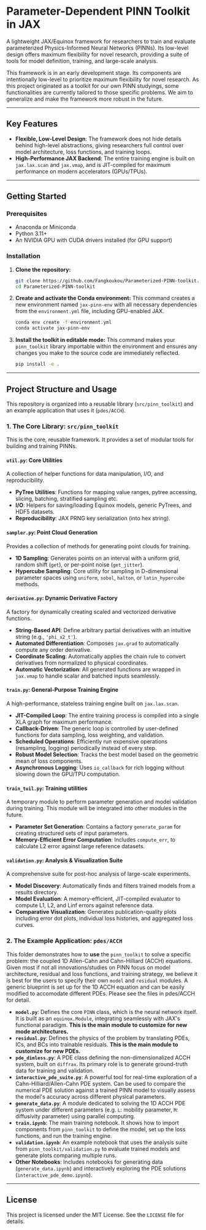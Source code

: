 # Parameter-Dependent PINN Toolkit in JAX

A lightweight JAX/Equinox framework for researchers to train and evaluate parameterized Physics-Informed Neural Networks (PINNs). Its low-level design offers maximum flexibility for novel research, providing a suite of tools for model definition, training, and large-scale analysis.

This framework is in an early development stage. Its components are intentionally low-level to prioritize maximum flexibility for novel research. As this project originated as a toolkit for our own PINN studyings, some functionalities are currently tailored to those specific problems. We aim to generalize and make the framework more robust in the future.

---

## Key Features

- **Flexible, Low-Level Design**: The framework does not hide details behind high-level abstractions, giving researchers full control over model architecture, loss functions, and training loops.
- **High-Performance JAX Backend**: The entire training engine is built on `jax.lax.scan` and `jax.vmap`, and is JIT-compiled for maximum performance on modern accelerators (GPUs/TPUs).

---

## Getting Started

### Prerequisites
- Anaconda or Miniconda
- Python 3.11+
- An NVIDIA GPU with CUDA drivers installed (for GPU support)

### Installation

1.  **Clone the repository:**
    ```bash
    git clone https://github.com/Fangkoukou/Parameterized-PINN-toolkit.git
    cd Parameterized-PINN-toolkit
    ```

2.  **Create and activate the Conda environment:**
    This command creates a new environment named `jax-pinn-env` with all necessary dependencies from the `environment.yml` file, including GPU-enabled JAX.
    ```bash
    conda env create -f environment.yml
    conda activate jax-pinn-env
    ```

3.  **Install the toolkit in editable mode:**
    This command makes your `pinn_toolkit` library importable within the environment and ensures any changes you make to the source code are immediately reflected.
    ```bash
    pip install -e .
    ```

---

## Project Structure and Usage

This repository is organized into a reusable library (`src/pinn_toolkit`) and an example application that uses it (`pdes/ACCH`).

### 1. The Core Library: `src/pinn_toolkit`

This is the core, reusable framework. It provides a set of modular tools for building and training PINNs.

#### `util.py`: Core Utilities
A collection of helper functions for data manipulation, I/O, and reproducibility.
- **PyTree Utilities**: Functions for mapping value ranges, pytree accessing, slicing, batching, stratified sampling etc.
- **I/O**: Helpers for saving/loading Equinox models, generic PyTrees, and HDF5 datasets.
- **Reproducibility**: JAX PRNG key serialization (into hex string).

#### `sampler.py`: Point Cloud Generation
Provides a collection of methods for generating point clouds for training.
- **1D Sampling**: Generates points on an interval with a uniform grid, random shift (`get`), or per-point noise (`get_jitter`).
- **Hypercube Sampling**: Core utility for sampling in D-dimensional parameter spaces using `uniform`, `sobol`, `halton`, or `latin_hypercube` methods.

#### `derivative.py`: Dynamic Derivative Factory
A factory for dynamically creating scaled and vectorized derivative functions.
- **String-Based API**: Define arbitrary partial derivatives with an intuitive string (e.g., `'phi_x2_t'`).
- **Automated Differentiation**: Composes `jax.grad` to automatically compute any order derivative.
- **Coordinate Scaling**: Automatically applies the chain rule to convert derivatives from normalized to physical coordinates.
- **Automatic Vectorization**: All generated functions are wrapped in `jax.vmap` to handle scalar and batched inputs seamlessly.

#### `train.py`: General-Purpose Training Engine
A high-performance, stateless training engine built on `jax.lax.scan`.
- **JIT-Compiled Loop**: The entire training process is compiled into a single XLA graph for maximum performance.
- **Callback-Driven**: The generic loop is controlled by user-defined functions for data sampling, loss weighting, and validation.
- **Scheduled Operations**: Efficiently run expensive operations (resampling, logging) periodically instead of every step.
- **Robust Model Selection**: Tracks the best model based on the geometric mean of loss components.
- **Asynchronous Logging**: Uses `io_callback` for rich logging without slowing down the GPU/TPU computation.

#### `train_tuil.py`: Training utilities
A temporary module to perform parameter generation and model validation during training. This module will be integrated into other modules in the future.
- **Parameter Set Generation**: Contains a factory `generate_param` for creating structured sets of input parameters.
- **Memory-Efficient Error Computation**: Includes `compute_err`, to calculate L2 error against large reference datasets.

#### `validation.py`: Analysis & Visualization Suite
A comprehensive suite for post-hoc analysis of large-scale experiments.
- **Model Discovery**: Automatically finds and filters trained models from a results directory.
- **Model Evaluation**: A memory-efficient, JIT-compiled evaluator to compute L1, L2, and Linf errors against reference data.
- **Comparative Visualization**: Generates publication-quality plots including error dot plots, individual loss histories, and aggregated loss curves.

### 2. The Example Application: `pdes/ACCH`

This folder demonstrates how to **use** the `pinn_toolkit` to solve a specific problem: the coupled 1D Allen-Cahn and Cahn-Hilliard (ACCH) equations. Given most if not all innovations/studies on PINN focus on model architecture, residual and loss functions, and training strategy, we believe it is best for the users to specify their own ``model`` and ``residual`` modules. A generic blueprint is set up for the 1D ACCH equation and can be easily modified to accomodate different PDEs. Please see the files in pdes/ACCH for detail.

-   **`model.py`**: Defines the core `PINN` class, which is the neural network itself. It is built as an `equinox.Module`, integrating seamlessly with JAX's functional paradigm. **This is the main module to customize for new mode architectures.**
-   **`residual.py`**: Defines the physics of the problem by translating PDEs, ICs, and BCs into trainable residuals. **This is the main module to customize for new PDEs.**
-   **`pde_dimless.py`**: A PDE class defining the non-dimensionalized ACCH system, built on `diffrax`. Its primary role is to generate ground-truth data for training and validation.
-   **`interactive_pde_suite.py`**: A powerful tool for real-time exploration of a Cahn-Hilliard/Allen-Cahn PDE system. Can be used to compare the numerical PDE solution against a trained PINN model to visually assess the model's accuracy across different physical parameters.
-   **`generate_data.py`**: A module dedicated to solving the 1D ACCH PDE system under different parameters (e.g. `L`: mobility parameter, `M`: diffusivity parameter) using parallel computing.
-   **`train.ipynb`**: The main training notebook. It shows how to import components from `pinn_toolkit` to define the model, set up the loss functions, and run the training engine.
-   **`validation.ipynb`**: An example notebook that uses the analysis suite from `pinn_toolkit/validation.py` to evaluate trained models and generate plots comparing multiple runs.
-   **Other Notebooks**: Includes notebooks for generating data (`generate_data.ipynb`) and interactively exploring the PDE solutions (`interactive_pde_demo.ipynb`).

---

## License

This project is licensed under the MIT License. See the `LICENSE` file for details.
